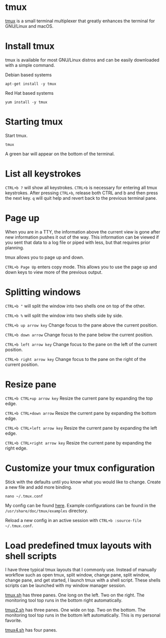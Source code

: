 # tmux

<a href="https://github.com/tmux/tmux/wiki">tmux</a> is a small terminal multiplexer that greatly enhances the terminal for GNU/Linux and macOS.

# Install tmux

tmux is available for most GNU/Linux distros and can be easily downloaded with a simple command.

Debian based systems

```
apt-get install -y tmux
```

Red Hat based systems

```
yum install -y tmux
```

# Starting tmux

Start tmux.

```
tmux
```

A green bar will appear on the bottom of the terminal.

# List all keystrokes

```CTRL+b ?``` will show all keystrokes.  ```CTRL+b``` is necessary for entering all tmux keystrokes.  After pressing ```CTRL+b```, release both CTRL and b and then press the next key.  ```q``` will quit help and revert back to the previous terminal pane.

# Page up

When you are in a TTY, the information above the current view is gone after new information pushes it out of the way.  This information can be viewed if you sent that data to a log file or piped with less, but that requires prior planning.

tmux allows you to page up and down.

```CTRL+b Page Up``` enters copy mode.  This allows you to use the page up and down keys to view more of the previous output.

# Splitting windows

```CTRL+b "``` will split the window into two shells one on top of the other.

```CTRL+b %``` will split the window into two shells side by side.

```CTRL+b up arrow key``` Change focus to the pane above the current position.

```CTRL+b down arrow``` Change focus to the pane below the current position.

```CTRL+b left arrow key``` Change focus to the pane on the left of the current position.

```CTRL+b right arrow key``` Change focus to the pane on the right of the current position.

# Resize pane

```CTRL+b CTRL+up arrow key``` Resize the current pane by expanding the top edge.

```CTRL+b CTRL+down arrow``` Resize the current pane by expanding the bottom edge.

```CTRL+b CTRL+left arrow key``` Resize the current pane by expanding the left edge.

```CTRL+b CTRL+right arrow key``` Resize the current pane by expanding the right edge.

# Customize your tmux configuration

Stick with the defaults until you know what you would like to change.  Create a new file and add more binding.

```
nano ~/.tmux.conf
```

My config can be found <a href="https://github.com/TechnologyClassroom/dotfiles/blob/master/tmux.conf">here</a>.  Example configurations can be found in the ```/usr/share/doc/tmux/examples``` directory.

Reload a new config in an active session with ```CTRL+b :source-file ~/.tmux.conf```.

# Load predefined tmux layouts with shell scripts

I have three typical tmux layouts that I commonly use.  Instead of manually workflow such as open tmux, split window, change pane, split window, change pane, and get started, I launch tmux with a shell script.  These shells scripts can be launched with my window manager session.

<a href="https://github.com/TechnologyClassroom/bash/blob/master/tmux.sh">tmux.sh</a> has three panes.  One long on the left.  Two on the right.  The monitoring tool top runs in the bottom right automatically.

<a href="https://github.com/TechnologyClassroom/bash/blob/master/tmux2.sh">tmux2.sh</a> has three panes.  One wide on top.  Two on the bottom.  The monitoring tool top runs in the bottom left automatically.  This is my personal favorite.

<a href="https://github.com/TechnologyClassroom/bash/blob/master/tmux4.sh">tmux4.sh</a> has four panes.

